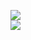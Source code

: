 [![](https://img.shields.io/badge/Made%20With-Github%20Spray-lightgrey.svg?style=for-the-badge&logo=github)](https://github.com/Annihil/github-spray#22166)  
[![](https://i.imgur.com/2DrTn0Z.gif)](https://github.com/Annihil/github-spray)